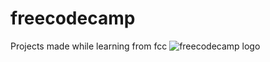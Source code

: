 # freecodecamp
Projects made while learning from fcc
![freecodecamp logo]('.\..\assets\fcc_logo.png')